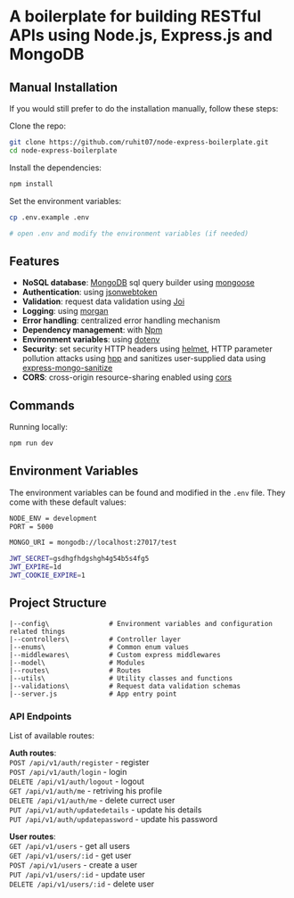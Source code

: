 # A boilerplate for building RESTful APIs using Node.js, Express.js and MongoDB

## Manual Installation

If you would still prefer to do the installation manually, follow these steps:

Clone the repo:

```bash
git clone https://github.com/ruhit07/node-express-boilerplate.git
cd node-express-boilerplate
```

Install the dependencies:

```bash
npm install
```

Set the environment variables:

```bash
cp .env.example .env

# open .env and modify the environment variables (if needed)
```
## Features

- **NoSQL database**: [MongoDB](https://www.mongodb.com/docs/) sql query builder using [mongoose](https://mongoosejs.com/)
- **Authentication**: using [jsonwebtoken](https://jwt.io)
- **Validation**: request data validation using [Joi](https://github.com/hapijs/joi)
- **Logging**: using [morgan](https://github.com/expressjs/morgan)
- **Error handling**: centralized error handling mechanism
- **Dependency management**: with [Npm](https://docs.npmjs.com)
- **Environment variables**: using [dotenv](https://github.com/motdotla/dotenv)
- **Security**: set security HTTP headers using [helmet](https://helmetjs.github.io), HTTP parameter pollution attacks using [hpp](https://github.com/analog-nico/hpp) and sanitizes user-supplied data using [express-mongo-sanitize](https://www.npmjs.com/package/express-mongo-sanitize)
- **CORS**: cross-origin resource-sharing enabled using [cors](https://github.com/expressjs/cors)

## Commands

Running locally:

```bash
npm run dev
```

## Environment Variables

The environment variables can be found and modified in the `.env` file. They come with these default values:

```bash
NODE_ENV = development
PORT = 5000

MONGO_URI = mongodb://localhost:27017/test

JWT_SECRET=gsdhgfhdgshgh4g54b5s4fg5
JWT_EXPIRE=1d
JWT_COOKIE_EXPIRE=1
```

## Project Structure
```
|--config\               # Environment variables and configuration related things
|--controllers\          # Controller layer
|--enums\                # Common enum values
|--middlewares\          # Custom express middlewares
|--model\                # Modules
|--routes\               # Routes
|--utils\                # Utility classes and functions
|--validations\          # Request data validation schemas
|--server.js             # App entry point
```

### API Endpoints

List of available routes:

**Auth routes**:\
`POST /api/v1/auth/register` - register\
`POST /api/v1/auth/login` - login\
`DELETE /api/v1/auth/logout` - logout\
`GET /api/v1/auth/me` - retriving his profile\
`DELETE /api/v1/auth/me` - delete currect user\
`PUT /api/v1/auth/updatedetails` - update his details\
`PUT /api/v1/auth/updatepassword` - update his password


**User routes**:\
`GET /api/v1/users` - get all users\
`GET /api/v1/users/:id` - get user\
`POST /api/v1/users` - create a user\
`PUT /api/v1/users/:id` - update user\
`DELETE /api/v1/users/:id` - delete user
